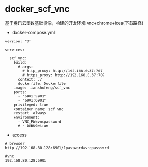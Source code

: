 # docker_scf_vnc
基于腾讯云函数基础镜像，构建的开发环境 vnc+chrome+idea(下载路径)

- docker-compose.yml
````shell
version: "3"

services:

  scf_vnc:
    build:
      # args:
        # http_proxy: http://192.168.0.37:707
        # https_proxy: http://192.168.0.37:707
      context: ./
      dockerfile: Dockerfile
    image: lianshufeng/scf_vnc
    ports:
      - "5901:5901"
      - "6901:6901"
    privileged: true
    container_name: scf_vnc
    restart: always
    environment:
      - VNC_PW=vncpassword
      # - DEBUG=true
````

- access 
````shell
# browser
http://192.168.80.128:6901/?password=vncpassword

#vnc
192.168.80.128:5901

````
